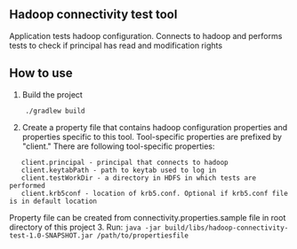 ## Hadoop connectivity test tool
Application tests hadoop configuration. Connects to hadoop and performs tests to check if principal has read and modification rights

## How to use

1. Build the project
```
    ./gradlew build
```
2. Create a property file that contains hadoop configuration properties and properties specific to this tool. Tool-specific properties are prefixed by "client." There are following tool-specific properties:
```
   client.principal - principal that connects to hadoop
   client.keytabPath - path to keytab used to log in
   client.testWorkDir - a directory in HDFS in which tests are performed
   client.krb5conf - location of krb5.conf. Optional if krb5.conf file is in default location
```
Property file can be created from connectivity.properties.sample file in root directory of this project
3. Run: `java -jar build/libs/hadoop-connectivity-test-1.0-SNAPSHOT.jar /path/to/propertiesfile`


